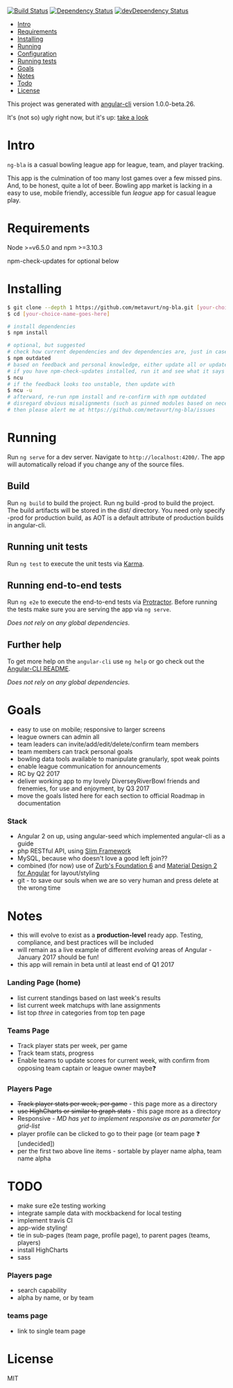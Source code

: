 [![Build Status](https://api.travis-ci.org/metavurt/ng-bla.svg?branch=master)](https://travis-ci.org/metavurt/ng-bla)
[![Dependency Status](https://david-dm.org/metavurt/ng-bla.svg)](https://david-dm.org/metavurt/ng-bla)
[![devDependency Status](https://david-dm.org/metavurt/ng-bla/dev-status.svg)](https://david-dm.org/metavurt/ng-bla?type=dev&view=list)

- [Intro](#intro)
- [Requirements](#requirements)
- [Installing](#installing)
- [Running](#running)
- [Configuration](#configuration)
- [Running tests](#running-tests)
- [Goals](#goals)
- [Notes](#notes)
- [Todo](#todo)
- [License](#license)

This project was generated with [angular-cli](https://github.com/angular/angular-cli) version 1.0.0-beta.26.


It's (not so) ugly right now, but it's up: [take a look](http://www.weo3.com/ng-bla)

# Intro

`ng-bla` is a casual bowling league app for league, team, and player tracking.

This app is the culmination of too many lost games over a few missed pins. And, to be honest, quite a lot of beer. Bowling app market is lacking in a easy to use, mobile friendly, accessible fun *league* app for casual league play.


# Requirements

Node >=v6.5.0 and npm >=3.10.3

npm-check-updates for optional below

# Installing

```bash
$ git clone --depth 1 https://github.com/metavurt/ng-bla.git [your-choice-name-goes-here]
$ cd [your-choice-name-goes-here]

# install dependencies
$ npm install

# optional, but suggested
# check how current dependencies and dev dependencies are, just in case
$ npm outdated
# based on feedback and personal knowledge, either update all or update singular modules
# if you have npm-check-updates installed, run it and see what it says as well
$ ncu
# if the feedback looks too unstable, then update with 
$ ncu -u
# afterward, re-run npm install and re-confirm with npm outdated
# disregard obvious misalignments (such as pinned modules based on necessary previous testing) unless large errors are discovered
# then please alert me at https://github.com/metavurt/ng-bla/issues
```

# Running
Run `ng serve` for a dev server. Navigate to `http://localhost:4200/`. The app will automatically reload if you change any of the source files.


## Build

Run `ng build` to build the project. Run ng build -prod to build the project. The build artifacts will be stored in the dist/ directory. You need only specify -prod for production build, as AOT is a default attribute of production builds in angular-cli.

## Running unit tests

Run `ng test` to execute the unit tests via [Karma](https://karma-runner.github.io).

## Running end-to-end tests

Run `ng e2e` to execute the end-to-end tests via [Protractor](http://www.protractortest.org/).
Before running the tests make sure you are serving the app via `ng serve`.


_Does not rely on any global dependencies._



## Further help

To get more help on the `angular-cli` use `ng help` or go check out the [Angular-CLI README](https://github.com/angular/angular-cli/blob/master/README.md).


_Does not rely on any global dependencies._


# Goals
- easy to use on mobile; responsive to larger screens
- league owners can admin all
- team leaders can invite/add/edit/delete/confirm team members
- team members can track personal goals
- bowling data tools available to manipulate granularly, spot weak points
- enable league communication for announcements
- RC by Q2 2017
- deliver working app to my lovely DiverseyRiverBowl friends and frenemies, for use and enjoyment, by Q3 2017
- move the goals listed here for each section to official Roadmap in documentation

### Stack
- Angular 2 on up, using angular-seed which implemented angular-cli as a guide
- php RESTful API, using [Slim Framework](https://www.slimframework.com/)
- MySQL, because who doesn't love a good left join??
- combined (for now) use of [Zurb's Foundation 6](http://foundation.zurb.com/) and [Material Design 2 for Angular](https://github.com/angular/material2) for layout/styling
- git - to save our souls when we are so very human and press delete at the wrong time


# Notes
- this will evolve to exist as a **production-level** ready app. Testing, compliance, and best practices will be included
- will remain as a live example of different *evolving* areas of Angular - January 2017 should be fun!
- this app will remain in beta until at least end of Q1 2017


### Landing Page (home)
- list current standings based on last week's results
- list current week matchups with lane assignments
- list top *three* in categories from top ten page

### Teams Page
- Track player stats per week, per game
- Track team stats, progress
- Enable teams to update scores for current week, with confirm from opposing team captain or league owner  maybe:question:

### Players Page

- ~~Track player stats per week, per game~~ - this page more as a directory
- ~~use HighCharts or similar to graph stats~~ - this page more as a directory
- Responsive - *MD has yet to implement responsive as an parameter for grid-list*
- player profile can be clicked to go to their page (or team page :question: [undecided])
- per the first two above line items - sortable by player name alpha, team name alpha


# TODO
- make sure e2e testing working
- integrate sample data with mockbackend for local testing
- implement travis CI
- app-wide styling!
- tie in sub-pages (team page, profile page), to parent pages (teams, players)
- install HighCharts
- sass

### Players page
- search capability
- alpha by name, or by team

### teams page
- link to single team page



# License

MIT